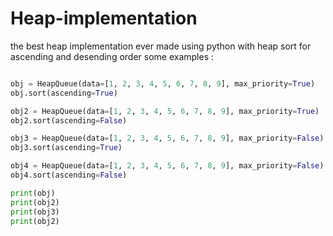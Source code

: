 # Heap-implementation
the best heap implementation ever made using python with heap sort for ascending and desending order
some examples :
```python

obj = HeapQueue(data=[1, 2, 3, 4, 5, 6, 7, 8, 9], max_priority=True)
obj.sort(ascending=True)

obj2 = HeapQueue(data=[1, 2, 3, 4, 5, 6, 7, 8, 9], max_priority=True)
obj2.sort(ascending=False)

obj3 = HeapQueue(data=[1, 2, 3, 4, 5, 6, 7, 8, 9], max_priority=False)
obj3.sort(ascending=True)

obj4 = HeapQueue(data=[1, 2, 3, 4, 5, 6, 7, 8, 9], max_priority=False)
obj4.sort(ascending=False)

print(obj)
print(obj2)
print(obj3)
print(obj2)
```
